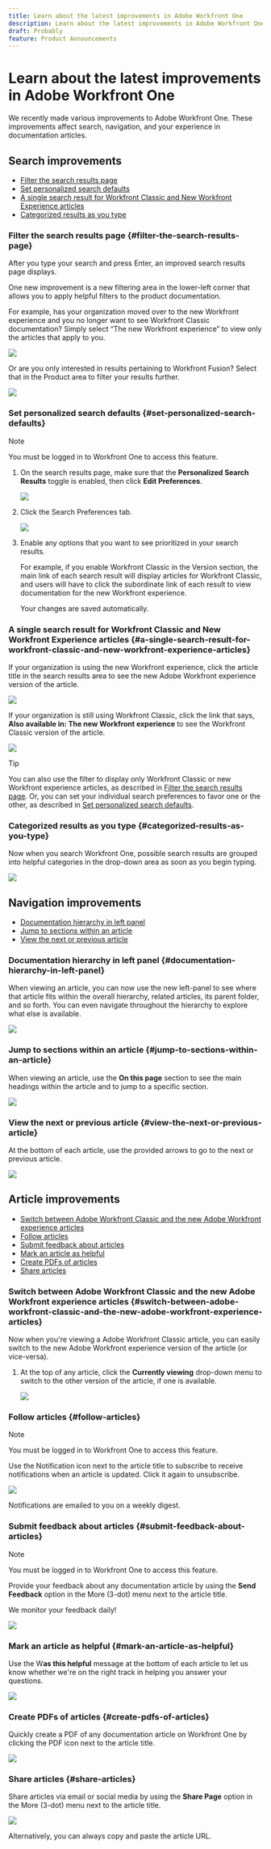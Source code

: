 ```yaml
---
title: Learn about the latest improvements in Adobe Workfront One
description: Learn about the latest improvements in Adobe Workfront One
draft: Probably
feature: Product Announcements
---
```

# Learn about the latest improvements in Adobe Workfront One

<!--
<MadCap:conditionalText data-mc-conditions="QuicksilverOrClassic.Draft mode">
Beginning on July 14, 2020,
</MadCap:conditionalText>
-->

We recently made various improvements to Adobe Workfront One. These improvements affect search, navigation, and your experience in documentation articles.

## Search improvements

* [Filter the search results page](#filter-the-search-results-page) 
* [Set personalized search defaults](#set-personalized-search-defaults) 
* [A single search result for Workfront Classic and New Workfront Experience articles](#a-single-search-result-for-workfront-classic-and-new-workfront-experience-articles) 
* [Categorized results as you type](#categorized-results-as-you-type)

### Filter the search results page {#filter-the-search-results-page}

After you type your search and press Enter, an improved search results page displays.

One new improvement is a new filtering area in the lower-left corner that allows you to apply helpful filters to the product documentation.

For example, has your organization moved over to the new Workfront experience and you no longer want to see Workfront Classic documentation? Simply select “The new Workfront experience” to view only the articles that apply to you.

![](assets/searchresults-350x145.png)

Or are you only interested in results pertaining to Workfront Fusion? Select that in the Product area to filter your results further.

![](assets/searchresults2-350x140.png)

### Set personalized search defaults {#set-personalized-search-defaults}

>[!NOTE]
>
>You must be logged in to Workfront One to access this feature.

1. On the search results page, make sure that the **Personalized Search Results** toggle is enabled, then click **Edit Preferences**.

   ![](assets/editpref-350x152.png)

1. Click the Search Preferences tab.

   ![](assets/search-preferences-tab-350x224.png)

1. Enable any options that you want to see prioritized in your search results.

   For example, if you enable Workfront Classic in the Version section, the main link of each search result will display articles for Workfront Classic, and users will have to click the subordinate link of each result to view documentation for the new Workfront experience.

   Your changes are saved automatically.

### A single search result for Workfront Classic and New Workfront Experience articles {#a-single-search-result-for-workfront-classic-and-new-workfront-experience-articles}

If your organization is using the new Workfront experience, click the article title in the search results area to see the new Adobe Workfront experience version of the article.

![](assets/combined2-350x153.png)

If your organization is still using Workfront Classic, click the link that says, **Also available in: The new Workfront experience** to see the Workfront Classic version of the article.

![](assets/combined-search-350x156.png)

>[!TIP]
>
>You can also use the filter to display only Workfront Classic or new Workfront experience articles, as described in [Filter the search results page](#filter-the-search-results-page). Or, you can set your individual search preferences to favor one or the other, as described in [Set personalized search defaults](#set-personalized-search-defaults).

### Categorized results as you type {#categorized-results-as-you-type}

Now when you search Workfront One, possible search results are grouped into helpful categories in the drop-down area as soon as you begin typing.

![](assets/drop-down-350x163.png)

## Navigation improvements

* [Documentation hierarchy in left panel](#documentation-hierarchy-in-left-panel) 
* [Jump to sections within an article](#jump-to-sections-within-an-article) 
* [View the next or previous article](#view-the-next-or-previous-article)

### Documentation hierarchy in left panel {#documentation-hierarchy-in-left-panel}

When viewing an article, you can now use the new left-panel to see where that article fits within the overall hierarchy, related articles, its parent folder, and so forth. You can even navigate throughout the hierarchy to explore what else is available.

![](assets/kanban-350x245.png)

### Jump to sections within an article {#jump-to-sections-within-an-article}

When viewing an article, use the **On this page** section to see the main headings within the article and to jump to a specific section.

![](assets/onthispage-350x229.png)

### View the next or previous article {#view-the-next-or-previous-article}

At the bottom of each article, use the provided arrows to go to the next or previous article.

![](assets/nextprevious-350x49.png)

<!--
<div data-mc-conditions="QuicksilverOrClassic.Draft mode">
<h3>Breadcrumbs</h3>
<p>&nbsp;</p>
</div>
-->

## Article improvements

* [Switch between Adobe Workfront Classic and the new Adobe Workfront experience articles](#switch-between-adobe-workfront-classic-and-the-new-adobe-workfront-experience-articles) 
* [Follow articles](#follow-articles) 
* [Submit feedback about articles](#submit-feedback-about-articles) 
* [Mark an article as helpful](#mark-an-article-as-helpful) 
* [Create PDFs of articles](#create-pdfs-of-articles) 
* [Share articles](#share-articles)

### Switch between Adobe Workfront Classic and the new Adobe Workfront experience articles {#switch-between-adobe-workfront-classic-and-the-new-adobe-workfront-experience-articles}

Now when you're viewing a Adobe Workfront Classic article, you can easily switch to the new Adobe Workfront experience version of the article (or vice-versa).

1. At the top of any article, click the **Currently viewing** drop-down menu to switch to the other version of the article, if one is available.

   ![](assets/switch-version-350x179.png)

### Follow articles {#follow-articles}

>[!NOTE]
>
>You must be logged in to Workfront One to access this feature.

Use the Notification icon next to the article title to subscribe to receive notifications when an article is updated. Click it again to unsubscribe.

![](assets/notification-350x124.png)

Notifications are emailed to you on a weekly digest.

### Submit feedback about articles {#submit-feedback-about-articles}

>[!NOTE]
>
>You must be logged in to Workfront One to access this feature.

Provide your feedback about any documentation article by using the **Send Feedback** option in the More (3-dot) menu next to the article title.

We monitor your feedback daily!

![](assets/feedback-350x141.png)

### Mark an article as helpful {#mark-an-article-as-helpful}

Use the W**as this helpful** message at the bottom of each article to let us know whether we're on the right track in helping you answer your questions.

![](assets/helpful-350x168.png)

### Create PDFs of articles {#create-pdfs-of-articles}

Quickly create a PDF of any documentation article on Workfront One by clicking the PDF icon next to the article title.

![](assets/pdficon-350x127.png)

### Share articles {#share-articles}

Share articles via email or social media by using the **Share Page** option in the More (3-dot) menu next to the article title.

![](assets/share-350x96.png)

Alternatively, you can always copy and paste the article URL.
